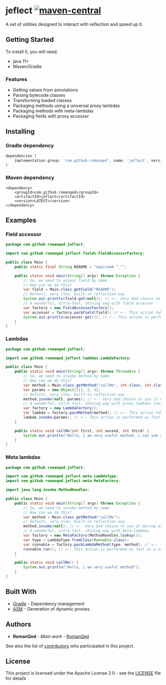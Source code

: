 # jeflect [![maven-central](https://img.shields.io/maven-central/v/com.github.romanqed/jeflect?color=blue)](https://repo1.maven.org/maven2/com/github/romanqed/jeflect/)

A set of utilities designed to interact with reflection and speed up it.

## Getting Started

To install it, you will need:

* java 11+
* Maven/Gradle

### Features

* Getting values from annotations
* Parsing bytecode classes
* Transforming loaded classes
* Packaging methods using a universal proxy lambdas
* Packaging methods with meta-lambdas
* Packaging fields with proxy accessor

## Installing

### Gradle dependency

```Groovy
dependencies {
    implementation group: 'com.github.romanqed', name: 'jeflect', version: 'LATEST'
}
```

### Maven dependency

```
<dependency>
    <groupId>com.github.romanqed</groupId>
    <artifactId>jeflect</artifactId>
    <version>LATEST</version>
</dependency>
```

## Examples

### Field accessor

```Java
package com.github.romanqed.jeflect;

import com.github.romanqed.jeflect.fields.FieldAccessorFactory;

public class Main {
    public static final String README = "ярусский ^_^";

    public static void main(String[] args) throws Exception {
        // So, we need to access field by name
        // How can we do this?
        var field = Main.class.getField("README");
        // Default, very slow, built-in reflection way
        System.out.println(field.get(null)); // <-- Very bad choice to use it during active calculating
        // A wonderful, ultra-fast, shining way with field accessor
        var factory = new FieldAccessorFactory();
        var accessor = factory.packField(field); // <-- This action takes a long time, do this only once
        System.out.println(accessor.get()); // <-- This action is performed as fast as a normal field access
    }
}
```

### Lambdas

```Java
package com.github.romanqed.jeflect;

import com.github.romanqed.jeflect.lambdas.LambdaFactory;

public class Main {
    public static void main(String[] args) throws Throwable {
        // So, we need to invoke method by name
        // How can we do this?
        var method = Main.class.getMethod("callMe", int.class, int.class, int.class);
        var params = new Object[]{1, 2, 3};
        // Default, very slow, built-in reflection way
        method.invoke(null, params); // <-- Very bad choice to use it during active calculating
        // A wonderful, ultra-fast, shining way with proxy lambdas (not so fast as meta-lambdas, but more universal)
        var factory = new LambdaFactory();
        var lambda = factory.packMethod(method); // <-- This action takes a long time, do this only once
        lambda.invoke(params); // <-- This action is performed as fast as a normal method call
    }

    public static void callMe(int first, int second, int third) {
        System.out.println("Hello, i am very useful method, i can sum your numbers: " + (first + second + third));
    }
}
```

### Meta lambdas

```Java
package com.github.romanqed.jeflect;

import com.github.romanqed.jeflect.meta.LambdaType;
import com.github.romanqed.jeflect.meta.MetaFactory;

import java.lang.invoke.MethodHandles;

public class Main {
    public static void main(String[] args) throws Exception {
        // So, we need to invoke method by name
        // How can we do this?
        var method = Main.class.getMethod("callMe");
        // Default, very slow, built-in reflection way
        method.invoke(null); // <-- Very bad choice to use it during active calculating
        // A wonderful, ultra-fast, shining way with meta-lambdas
        var factory = new MetaFactory(MethodHandles.lookup());
        var type = LambdaType.fromClass(Runnable.class);
        var runnable = factory.packLambdaMethod(type, method); // <-- This action takes a long time, do this only once
        runnable.run(); // <-- This action is performed as fast as a normal method call
    }

    public static void callMe() {
        System.out.println("Hello, i am very useful method");
    }
}
```

## Built With

* [Gradle](https://gradle.org) - Dependency management
* [ASM](https://asm.ow2.io) - Generation of dynamic proxies.

## Authors

* **RomanQed** - *Main work* - [RomanQed](https://github.com/RomanQed)

See also the list of [contributors](https://github.com/RomanQed/jeflect/contributors)
who participated in this project.

## License

This project is licensed under the Apache License 2.0 - see the [LICENSE](LICENSE) file for details
